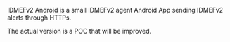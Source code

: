 IDMEFv2 Android is a small IDMEFv2 agent Android App sending IDMEFv2 alerts through HTTPs.

The actual version is a POC that will be improved.
